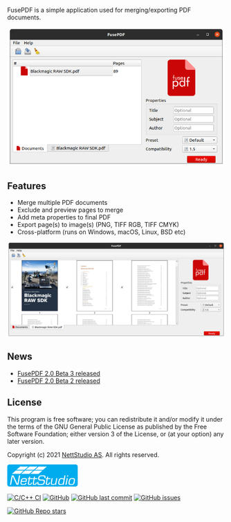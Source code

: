 FusePDF is a simple application used for merging/exporting PDF documents.

![screenshot1](https://github.com/nettstudio/fusepdf/raw/main/assets/fusepdf-screenshot.png "FusePDF screenshot")

## Features

* Merge multiple PDF documents
* Exclude and preview pages to merge
* Add meta properties to final PDF
* Export page(s) to image(s) (PNG, TIFF RGB, TIFF CMYK)
* Cross-platform (runs on Windows, macOS, Linux, BSD etc)

![screenshot2](https://github.com/nettstudio/fusepdf/raw/main/assets/fusepdf-screenshot-2.png "FusePDF screenshot 2")

## News

* [FusePDF 2.0 Beta 3 released](https://github.com/nettstudio/fusepdf/releases/tag/v2.0.0-beta3)
* [FusePDF 2.0 Beta 2 released](https://github.com/nettstudio/fusepdf/releases/tag/v2.0.0-beta2)

## License

This program is free software; you can redistribute it and/or modify it under the terms of the GNU General Public License as published by the Free Software Foundation; either version 3 of the License, or (at your option) any later version.

Copyright (c) 2021 [NettStudio AS](https://nettstudio.no). All rights reserved.

[![NettStudio](https://raw.githubusercontent.com/nettstudio/fusepdf/main/assets/nettstudio.png)](https://nettstudio.no)

[![C/C++ CI](https://github.com/nettstudio/fusepdf/actions/workflows/c-cpp.yml/badge.svg)](https://github.com/nettstudio/fusepdf/actions/workflows/c-cpp.yml)
[![GitHub](https://img.shields.io/github/license/nettstudio/fusepdf)](https://github.com/nettstudio/fusepdf/blob/main/COPYING) [![GitHub last commit](https://img.shields.io/github/last-commit/nettstudio/fusepdf)](https://github.com/nettstudio/fusepdf/commits/main) [![GitHub issues](https://img.shields.io/github/issues/nettstudio/fusepdf)](https://github.com/nettstudio/fusepdf/issues)

[![GitHub Repo stars](https://img.shields.io/github/stars/nettstudio/fusepdf?style=social)](https://github.com/nettstudio/fusepdf)
